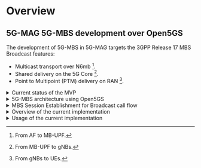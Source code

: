 # Overview

## 5G-MAG 5G-MBS development over Open5GS

The development of 5G-MBS in 5G-MAG targets the 3GPP Release 17 MBS Broadcast features:
- Multicast transport over N6mb [^1].
- Shared delivery on the 5G Core [^2].
- Point to Multipoint (PTM) delivery on RAN [^3].

[^1]: From AF to MB-UPF.
[^2]: From MB-UPF to gNBs.
[^3]: From gNBs to UEs.

<details>
<summary>Current status of the MVP</summary>

## Current status of the MVP

The Minimum Viable Product (MVP) **currently supports**:
- `MB-SMF TMGI Service API` (Following 3GPP TS 29.532 - Release 17.4.0)
  - TMGI Allocate Service operation
  - TMGI Deallocate Service operation
- `MB-SMF MBS Session Service API` (Following 3GPP TS 29.532 - Release 17.4.0)
  - MBS Session Create Service operation
  - MBS Session Release Service operation
- `MB-SMF PFCP Session Establishment extensions` (Following 3GPP TS 29.244 - Release 17.9.0)
  - PFCP Session Establishment Request extensions
- `MB-UPF PFCP Session Establishment extensions` (Following 3GPP TS 29.244 - Release 17.9.0)
  - PFCP Session Establishment Response extensions

The MVP **currently lacks support** for:
- `AMF MBS Broadcast Service API` (Following 3GPP TS 29.518 - Release 17.11.0)
  - MBS Broadcast ContextCreate Service operation
  - MBS Broadcast ContextRelease Service operation
- `AMF NGAP extensions` (Following 3GPP TS 38.413 - Release 17.6.0)
  - BROADCAST SESSION SETUP REQUEST
- `gNB NGAP extensions` (Following 3GPP TS 38.413 - Release 17.6.0)
  - BROADCAST SESSION SETUP RESPONSE
- `NRF NFDiscovery Service API extensions` (Following 3GPP TS 29.510 - Release 17.11.0)
  - MB-SMF TMGI Service API extensions
  - MB-SMF MBS Session Service API extensions
  - AMF MBS Broadcast Service API extensions

</details>

<details><summary>5G-MBS architecture using Open5GS</summary>

## 5G-MBS architecture using Open5GS

![5G-MBS architecture using Open5GS](images/5G-MBS_5G_Core.png)

</details>

<details><summary>MBS Session Establishment for Broadcast call flow</summary>

## MBS Session Establishment for Broadcast call flow

![MBS Broadcast Session Create call flow](images/MBS_Broadcast_Session_Create_call_flow.png)

</details>

<details>
<summary>Overview of the current implementation</summary>

## Overview of the current implementation

> Note: Read this section to understand the current implementation and its limitations

MBS Sessions can be of two different types, Broadcast MBS Sessions and Multicast MBS Sessions. Broadcast MBS Sessions can be seen as a subset of the Multicast MBS Sessions functionality. In the MBS Sessions context, two kinds of identifiers exist, TMGI (Temporary Mobile Group Identifier) and SSM (Source Specific Multicast). Broadcast MBS Sessions are identified by a TMGI, while Multicast MBS Sessions can be identified by using TMGI or SSM. Even if SSM is selected as identifier, a TMGI is **always** allocated.

The current implementation lets you create a TMGI by sending an HTTP/2 request to the MB-SMF.

The TMGI can be created in two ways:

1. Sending an HTTP/2 request to the MB-SMF to the `MB-SMF TMGI Service API` using the _TMGI Allocate Service operation_ (this way only the TMGI is created)
2. Sending an HTTP/2 request to the MB-SMF to the `MB-SMF MBS Session Service API` using the _MBS Session Create Service operation_ with `tmgiAllocReq` property set to _true_ (this way a TMGI and MBS Session are created)

In this implementation, the TMGI stores the expiration time for the MBS Session. Currently the Network Functions local time is set in UTC and everytime a TMGI is created the _expiration time_ is set to two hours. The `MB-SMF TMGI Service API` using the _TMGI Allocate Service operation_ can be used to refresh the _expiration time_ of an existing TMGI. This process adds two extra hours to the _expiration time_ of the TMGIs specified in the request.

The MBS Session can be created in various ways, depending on the service type of the session, the existing service types are _BROADCAST_ or _MULTICAST_.

A Broadcast MBS Session can be created in two ways:

1. If the TMGI has been previously allocated using the `MB-SMF TMGI Service API`, an MBS Session must be created sending an HTTP/2 request to the MB-SMF to the `MB-SMF MBS Session Service API` using the _MBS Session Create Service operation_ with `tmgiAllocReq` property set to _false_ (this way only a MBS Session is created). The request must contain the previously allocated TMGI in the `tmgi` object
2. If the TMGI has not been previously allocated, TMGI allocation and MBS Session creation can be done at the same time, as explained before. Sending an HTTP/2 request to the MB-SMF to the `MB-SMF MBS Session Service API` using the _MBS Session Create Service operation_ with `tmgiAllocReq` property set to _true_ (this way a TMGI and MBS Session are created)

A Multicast MBS Session can be created in three ways:

> Note: To be documented

After sending the request for the MBS Session creation, some side effects occur:
- MB-SMF and MB-UPF start the PFCP Session Establishment with the `MB-SMF PFCP Session Establishment extensions` using _PFCP Session Establishment Request extensions_ and the `MB-UPF PFCP Session Establishment extensions` using _PFCP Session Establishment Response extensions_
- MB-SMF sends the AMF MBS Broadcast ContextCreate with the `AMF MBS Broadcast Service API` using _MBS Broadcast ContextCreate Service operation_
- AMF sends the NGAP BROADCAST SESSION SETUP to the gNBs with the `AMF NGAP extensions` using _BROADCAST SESSION SETUP REQUEST_ and the gNBs respond with the `gNB NGAP extensions` using _BROADCAST SESSION SETUP RESPONSE_

### Detailed explanations of the side effects

#### [MB-SMF <-> MB-UPF]: PFCP Session Establishment side effects

Due to the use of multicast transport on the N6mb interface, the SSM identifier must be present on the `MB-SMF MBS Session Service API` request using the _MBS Session Create Service operation_. It does not matter if the requested service type is of type _BROADCAST_ or _MULTICAST_.

The placement of the SSM in the request selects which kind of identifier is being used. In the JSON data of the request, if the SSM is present inside the `mbsSession` object, right at the `ssm` object, the TMGI is being used as identifier. If the SSM is present inside the `mbsSession` object and inside the `mbsSessionId` object, at the `ssm` object, then SSM is being used as identifier. The addresses defined in the `ssm` object are the ones being used by the MB-UPF as Packet Detection Rules (PDR) to identify the N6mb multicast traffic.

The MB-UPF detects the traffic coming from the SSM and forwards it to the gNBs that have joined the multicast group defined by the LLSSM (Lower Layer Source Specific Multicast). Because of the use of GTPU, a TEID must be selected to forward the traffic, in the case of multicast transport, a C-TEID (Common TEID) is selected and is shared between all the gNBs receiving the multicast traffic.


> Warning: Currently, only one LLSSM and C-TEID are being allocated. After sending the request to create the MBS Session, a PDR is configured to detect the traffic coming from the SSM specified on the request and the traffic is forwarded to the LLSSM that is using the multicast destination address `239.0.0.4` and C-TEID `33`.

#### [MB-SMF <-> AMF]: AMF MBS Broadcast ContextCreate side effect

> Note: To be implemented and to be documented

#### [AMF <-> gNBs]: NGAP BROADCAST SESSION SETUP side effect

> Note: To be implemented and to be documented

</details>

<details><summary>Usage of the current implementation</summary>

## Usage of the current implementation

The TMGI can be created by using the `TMGI Service API` or by using the `MBS Session Service API` with the `tmgiAllocReq` set to _true_.

### Creating/Allocating a TMGI

#### Method 1: TMGI Service API

With this method, the AF will ask the MB-SMF to allocate the number of TMGIs present on the `tmgiNumber` field in the JSON data of the request.

```bash
# TMGI Allocate (allocate) request: /nmbsmf-tmgi/v1/tmgi
curl --http2-prior-knowledge \
  --request POST \
  --header "Content-Type: application/json" \
  --data '{ "tmgiNumber": 1 }' \
  mb-smf.open5gs.org:80/nmbsmf-tmgi/v1/tmgi
```

The response of the MB-SMF, should send the list of allocated TMGIs:

```json
{"tmgiList":[{"mbsServiceId":"9236F7","plmnId":{"mcc":"001","mnc":"01"}}],"expirationTime":"2024-06-04T16:59:10.628193+00:00"}
```

#### Method 2: MBS Session Service API

With this method, the AF will ask the MB-SMF to allocate one TMGI and an MBS Session will be created and associated with this TMGI in the same request. The SSM is used for the detection of the multicast transport over N6mb.

```bash
# MBS Session Create request with TMGI allocate: /nmbsmf-mbssession/v1/mbs-sessions with multicast source
curl --http2-prior-knowledge \
  --request POST \
  --header "Content-Type: application/json" \
  --data '{ "mbsSession": { "ssm": { "sourceIpAddr": { "ipv4Addr": "10.33.33.3" }, "destIpAddr": { "ipv4Addr": "239.0.0.20" } },"tmgiAllocReq": true, "serviceType":"BROADCAST" } }' \
  mb-smf.open5gs.org:80/nmbsmf-mbssession/v1/mbs-sessions
```

The response of the MB-SMF, should send the MBS Session with the allocated TMGI:

```json
{"mbsSession":{"mbsSessionId":{"tmgi":{"mbsServiceId":"0D3BE6","plmnId":{"mcc":"001","mnc":"01"}}},"tmgi":{"mbsServiceId":"0D3BE6","plmnId":{"mcc":"001","mnc":"01"}},"serviceType":"BROADCAST"}}
```

### Updating an existing TMGI

#### TMGI Service API

With this method, the AF will ask the MB-SMF to refresh an existing TMGI. This method is only accesible through the `TMGI Service API` but can be combined with the allocation too:

```bash
# TMGI Allocate (refresh) request: /nmbsmf-tmgi/v1/tmgi
curl --http2-prior-knowledge \
  --request POST \
  --header "Content-Type: application/json" \
  --data '{ "tmgiList": [ { "mbsServiceId": "9236F7", "plmnId": { "mcc": "001", "mnc": "01" } } ] }' \
  mb-smf.open5gs.org:80/nmbsmf-tmgi/v1/tmgi
```

The response of the MB-SMF, should send the new expiration time for the refreshed TMGIs:

```json
{"tmgiList":[],"expirationTime":"2024-06-04T17:02:07.119039+00:00"}
```

Combination of TMGI allocate request and TMGI refresh:

```bash
# TMGI Allocate (allocate + refresh) request: /nmbsmf-tmgi/v1/tmgi
curl --http2-prior-knowledge \
  --request POST \
  --header "Content-Type: application/json" \
  --data '{ "tmgiNumber": 1, "tmgiList": [ { "mbsServiceId": "9236F7", "plmnId": { "mcc": "001", "mnc": "01" } } ] }' \
  mb-smf.open5gs.org:80/nmbsmf-tmgi/v1/tmgi
```

The response of the MB-SMF, should send the allocated TMGIs and the new expiration time for the refreshed TMGIs:

```json
{"tmgiList":[{"mbsServiceId":"E79DA9","plmnId":{"mcc":"001","mnc":"01"}}],"expirationTime":"2024-06-04T17:03:01.036961+00:00"}
```

### Creating a Broadcast MBS Session

#### Method 1: Creating a Broadcast MBS Session and a TMGI in the same request

With this method, the AF will ask the MB-SMF to allocate one TMGI and an MBS Session will be created and associated with this TMGI in the same request. The SSM is used for the detection of the multicast transport over N6mb.

```bash
# MBS Session Create request with TMGI allocate: /nmbsmf-mbssession/v1/mbs-sessions with multicast source
curl --http2-prior-knowledge \
  --request POST \
  --header "Content-Type: application/json" \
  --data '{ "mbsSession": { "ssm": { "sourceIpAddr": { "ipv4Addr": "10.33.33.3" }, "destIpAddr": { "ipv4Addr": "239.0.0.20" } },"tmgiAllocReq": true, "serviceType":"BROADCAST" } }' \
  mb-smf.open5gs.org:80/nmbsmf-mbssession/v1/mbs-sessions
```

The response of the MB-SMF contains the allocated TMGI as MBS Session identifier and also de SSM specified in the request:

```json
{"mbsSession":{"mbsSessionId":{"tmgi":{"mbsServiceId":"F9ECB4","plmnId":{"mcc":"001","mnc":"01"}}},"tmgi":{"mbsServiceId":"F9ECB4","plmnId":{"mcc":"001","mnc":"01"}},"serviceType":"BROADCAST"}}
```

#### Method 2: Creating a Broadcast MBS Session using an existing TMGI

With this method, the AF will ask the MB-SMF to create an MBS Session and the existing TMGI will be associated with it. The SSM is used for the detection of the multicast transport over N6mb.

```bash
# MBS Session Create request with existing TMGI: /nmbsmf-mbssession/v1/mbs-sessions
curl --http2-prior-knowledge \
  --request POST \
  --header "Content-Type: application/json" \
  --data '{ "mbsSession": { "mbsSessionId": { "tmgi": { "mbsServiceId": "9236F7", "plmnId": { "mcc":"001", "mnc":"01" } } }, "ssm": { "sourceIpAddr": { "ipv4Addr": "10.33.33.3" }, "destIpAddr": { "ipv4Addr": "239.0.0.20" } }, "serviceType":"BROADCAST" } }' \
  mb-smf.open5gs.org:80/nmbsmf-mbssession/v1/mbs-sessions
```

The response of the MB-SMF contains the specified TMGI and SSM, using the TMGI as MBS Session identifier as specified in the request:

```json
{"mbsSession":{"mbsSessionId":{"tmgi":{"mbsServiceId":"9236F7","plmnId":{"mcc":"001","mnc":"01"}}},"tmgi":{"mbsServiceId":"9236F7","plmnId":{"mcc":"001","mnc":"01"}},"serviceType":"BROADCAST"}}
```

#### Method 3: Creating a Broadcast MBS Session using SSM as identifier

> Note: To be documented

</details>

